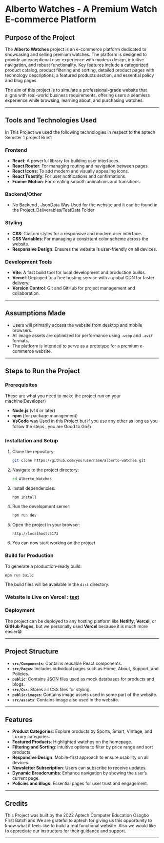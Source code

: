 # Alberto Watches - A Premium Watch E-commerce Platform

## Purpose of the Project
The **Alberto Watches** project is an e-commerce platform dedicated to showcasing and selling premium watches. The platform is designed to provide an exceptional user experience with modern design, intuitive navigation, and robust functionality. Key features include a categorized product catalog, product filtering and sorting, detailed product pages with technology descriptions, a featured products section, and essential policy and blog pages.

The aim of this project is to simulate a professional-grade website that aligns with real-world business requirements, offering users a seamless experience while browsing, learning about, and purchasing watches.

---

## Tools and Technologies Used
In This Project we used the following technologies in respect to the aptech Semster 1 project Brief:

### Frontend
- **React**: A powerful library for building user interfaces.
- **React Router**: For managing routing and navigation between pages.
- **React Icons**: To add modern and visually appealing icons.
- **React Toastify**: For user notifications and confirmations.
- **Framer Motion**: For creating smooth animations and transitions.

### Backend/Other
- No Backend , JsonData Was Used for the website and it can be found in the Project_Deliverables/TestData Folder

### Styling
- **CSS**: Custom styles for a responsive and modern user interface.
- **CSS Variables**: For managing a consistent color scheme across the website.
- **Responsive Design**: Ensures the website is user-friendly on all devices.

### Development Tools
- **Vite**: A fast build tool for local development and production builds.
- **Vercel**: Deployed to a free hosting service with a global CDN for faster delivery.
- **Version Control**: Git and GitHub for project management and collaboration.

---

## Assumptions Made
- Users will primarily access the website from desktop and mobile browsers.
- All image assets are optimized for performance using `.webp` and `.avif` formats.
- The platform is intended to serve as a prototype for a premium e-commerce website.

---

## Steps to Run the Project

### Prerequisites
These are what you need to make the project run on your machine(Developer)
- **Node.js** (v14 or later)
- **npm** (for package management)
- **VsCode** was Used in this Project but if you use any other as long as you follow the steps , you are Good to Go👍

### Installation and Setup
1. Clone the repository:
   ```bash
   git clone https://github.com/yourusername/alberto-watches.git
   ```

2. Navigate to the project directory:
   ```bash
   cd Alberto_Watches
   ```

3. Install dependencies:
   ```bash
   npm install
   ```

5. Run the development server:
   ```bash
   npm run dev
   ```

6. Open the project in your browser:
   ```
   http://localhost:5173
   ```

7. You can now start working on the project.

### Build for Production
To generate a production-ready build:
```bash
npm run build
```
The build files will be available in the `dist` directory.


### Website is Live on Vercel : [text](https://alberto-watch-gpoc.vercel.app) 



### Deployment
The project can be deployed to any hosting platform like **Netlify**, **Vercel**, or **GitHub Pages**, but we personally used **Vercel** because it is much more easier😁

---

## Project Structure
- **`src/Components`**: Contains reusable React components.
- **`src/Pages`**: Includes individual pages such as Home, About, Support, and Policies.
- **`public`**: Contains JSON files used as mock databases for products and blogs.
- **`src/Css`**: Stores all CSS files for styling.
- **`public/images`**: Contains image assets used in some part of  the website.
- **`src/assets`**: Contains image also used in the website.

---

## Features
- **Product Categories**: Explore products by Sports, Smart, Vintage, and Luxury categories.
- **Featured Products**: Highlighted watches on the homepage.
- **Filtering and Sorting**: Intuitive options to filter by price range and sort products.
- **Responsive Design**: Mobile-first approach to ensure usability on all devices.
- **Newsletter Subscription**: Users can subscribe to receive updates.
- **Dynamic Breadcrumbs**: Enhance navigation by showing the user’s current page.
- **Policies and Blogs**: Essential pages for user trust and engagement.

---

## Credits
This Project was built by the 2022 Aptech Computer Education Osogbo First Batch and We are grateful to aptech for giving us this opportunity to know what it feels like to build a real functional website. Also we would like to appreciate our instructors for their guidance and support.
 
---
